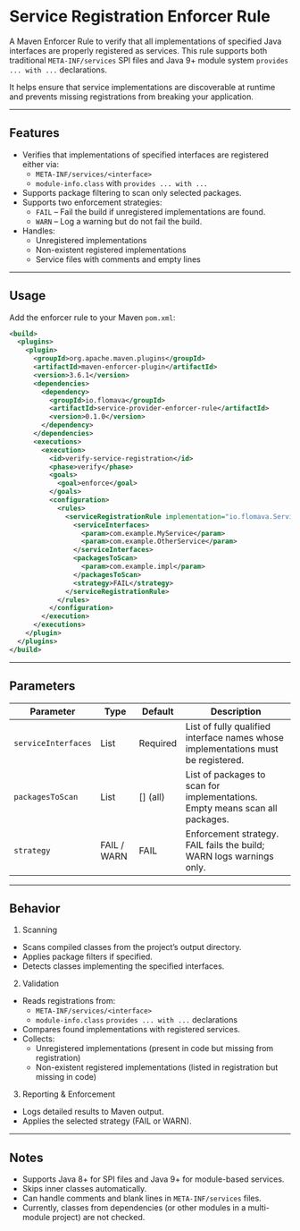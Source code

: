 # Service Registration Enforcer Rule

A Maven Enforcer Rule to verify that all implementations of specified Java interfaces are properly registered as services. This rule supports both traditional `META-INF/services` SPI files and Java 9+ module system `provides ... with ...` declarations.

It helps ensure that service implementations are discoverable at runtime and prevents missing registrations from breaking your application.

---

## Features

- Verifies that implementations of specified interfaces are registered either via:
  - `META-INF/services/<interface>`
  - `module-info.class` with `provides ... with ...`
- Supports package filtering to scan only selected packages.
- Supports two enforcement strategies:
  - `FAIL` – Fail the build if unregistered implementations are found.
  - `WARN` – Log a warning but do not fail the build.
- Handles:
  - Unregistered implementations
  - Non-existent registered implementations
  - Service files with comments and empty lines

---

## Usage

Add the enforcer rule to your Maven `pom.xml`:

```xml
<build>
  <plugins>
    <plugin>
      <groupId>org.apache.maven.plugins</groupId>
      <artifactId>maven-enforcer-plugin</artifactId>
      <version>3.6.1</version>
      <dependencies>
        <dependency>
          <groupId>io.flomava</groupId>
          <artifactId>service-provider-enforcer-rule</artifactId>
          <version>0.1.0</version>
        </dependency>
      </dependencies>
      <executions>
        <execution>
          <id>verify-service-registration</id>
          <phase>verify</phase>
          <goals>
            <goal>enforce</goal>
          </goals>
          <configuration>
            <rules>
              <serviceRegistrationRule implementation="io.flomava.ServiceRegistrationRule">
                <serviceInterfaces>
                  <param>com.example.MyService</param>
                  <param>com.example.OtherService</param>
                </serviceInterfaces>
                <packagesToScan>
                  <param>com.example.impl</param>
                </packagesToScan>
                <strategy>FAIL</strategy>
              </serviceRegistrationRule>
            </rules>
          </configuration>
        </execution>
      </executions>
    </plugin>
  </plugins>
</build>
```

---

## Parameters

| Parameter              | Type              | Default        | Description |
|------------------------|-----------------|----------------|------------|
| `serviceInterfaces`    | List<String>     | Required       | List of fully qualified interface names whose implementations must be registered. |
| `packagesToScan`       | List<String>     | [] (all)       | List of packages to scan for implementations. Empty means scan all packages. |
| `strategy`             | FAIL / WARN      | FAIL           | Enforcement strategy. FAIL fails the build; WARN logs warnings only. |
---

## Behavior

1. Scanning
  - Scans compiled classes from the project’s output directory.
  - Applies package filters if specified.
  - Detects classes implementing the specified interfaces.

2. Validation
  - Reads registrations from:
    - `META-INF/services/<interface>`
    - `module-info.class` `provides ... with ...` declarations
  - Compares found implementations with registered services.
  - Collects:
    - Unregistered implementations (present in code but missing from registration)
    - Non-existent registered implementations (listed in registration but missing in code)

3. Reporting & Enforcement
  - Logs detailed results to Maven output.
  - Applies the selected strategy (FAIL or WARN).

---

## Notes

- Supports Java 8+ for SPI files and Java 9+ for module-based services.
- Skips inner classes automatically.
- Can handle comments and blank lines in `META-INF/services` files.
- Currently, classes from dependencies (or other modules in a multi-module project) are not checked.
